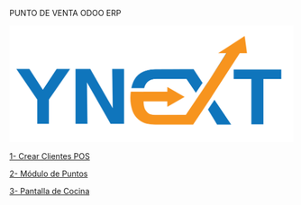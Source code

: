 PUNTO DE VENTA ODOO ERP

![Alt text](https://github.com/falconsoft3d/instalar-odoo-10/blob/master/img/logo-ynext.png?raw=true "Ynext")

[1- Crear Clientes POS](https://youtu.be/ibzEpHkro2g)

[2- Módulo de Puntos](https://youtu.be/JiM_Zhfp1ag)

[3- Pantalla de Cocina](https://youtu.be/DoJcv6J35EY)
